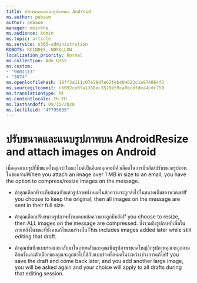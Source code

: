 ```yaml
---
title: ปรับขนาดและแนบรูปภาพบน Android
ms.author: pebaum
author: pebaum
manager: mnirkhe
ms.audience: Admin
ms.topic: article
ms.service: o365-administration
ROBOTS: NOINDEX, NOFOLLOW
localization_priority: Normal
ms.collection: Adm_O365
ms.custom:
- "9001113"
- "3074"
ms.openlocfilehash: 18ff3a111c07e28d7e62feb404623c1a974864f3
ms.sourcegitcommit: c6692ce0fa1358ec3529e59ca0ecdfdea4cdc759
ms.translationtype: MT
ms.contentlocale: th-TH
ms.lasthandoff: 09/15/2020
ms.locfileid: "47795695"
---
```

# <a name="resize-and-attach-images-on-android"></a><span data-ttu-id="461a6-102">ปรับขนาดและแนบรูปภาพบน Android</span><span class="sxs-lookup"><span data-stu-id="461a6-102">Resize and attach images on Android</span></span>

<span data-ttu-id="461a6-103">เมื่อคุณแนบรูปที่มีขนาดใหญ่กว่า1เมกะไบต์เป็นอีเมลคุณจะมีตัวเลือกในการบีบอัด/ปรับขนาดรูปภาพในข้อความ</span><span class="sxs-lookup"><span data-stu-id="461a6-103">When you attach an image over 1 MB in size to an email, you have the option to compress/resize images on the message.</span></span>
 
- <span data-ttu-id="461a6-104">ถ้าคุณเลือกที่จะเก็บต้นฉบับแล้วรูปภาพทั้งหมดในข้อความจะถูกส่งไปในขนาดเต็มของพวกเขา</span><span class="sxs-lookup"><span data-stu-id="461a6-104">If you choose to keep the original, then all images on the message are sent in their full size.</span></span>
 
- <span data-ttu-id="461a6-105">ถ้าคุณเลือกปรับขนาดรูปภาพทั้งหมดบนข้อความจะถูกบีบอัด</span><span class="sxs-lookup"><span data-stu-id="461a6-105">If you choose to resize, then ALL images on the message are compressed.</span></span>  <span data-ttu-id="461a6-106">ซึ่งรวมถึงรูปภาพที่เพิ่มในภายหลังในขณะที่ยังคงแก้ไขแบบร่างนั้น</span><span class="sxs-lookup"><span data-stu-id="461a6-106">This includes images added later while still editing that draft.</span></span>
 
- <span data-ttu-id="461a6-107">ถ้าคุณบันทึกแบบร่างและกลับมาในภายหลังและคุณเพิ่มรูปภาพขนาดใหญ่อีกรูปภาพคุณจะถูกถามอีกครั้งและตัวเลือกของคุณจะถูกนำไปใช้กับแบบร่างทั้งหมดในระหว่างช่วงการแก้ไข</span><span class="sxs-lookup"><span data-stu-id="461a6-107">If you save the draft and come back later, and you add another large image, you will be asked again and your choice will apply to all drafts during that editing session.</span></span>
 
